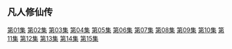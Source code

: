 ## 凡人修仙传
[第01集](https://mtjiexi.cc:966/?url=https://vip.ffzy-plays.com/20250728/43627_b6f79519/3000k/hls/mixed.m3u8)    [第02集](https://mtjiexi.cc:966/?url=https://vip.ffzy-plays.com/20250728/43628_f18ca683/3000k/hls/mixed.m3u8)    [第03集](https://mtjiexi.cc:966/?url=https://vip.ffzy-plays.com/20250728/43629_530cd267/3000k/hls/mixed.m3u8)    [第04集](https://mtjiexi.cc:966/?url=https://vip.ffzy-plays.com/20250728/43630_06f47a11/3000k/hls/mixed.m3u8)    [第05集](https://mtjiexi.cc:966/?url=https://vip.ffzy-plays.com/20250728/43631_a53eaf73/3000k/hls/mixed.m3u8)    [第06集](https://mtjiexi.cc:966/?url=https://vip.ffzy-plays.com/20250728/43632_eea86d31/3000k/hls/mixed.m3u8)    [第07集](https://mtjiexi.cc:966/?url=https://vip.ffzy-plays.com/20250729/43655_a8c050c6/3000k/hls/mixed.m3u8)    [第08集](https://mtjiexi.cc:966/?url=https://vip.ffzy-plays.com/20250729/43658_8fef22a9/3000k/hls/mixed.m3u8)    [第09集](https://mtjiexi.cc:966/?url=https://vip.ffzy-plays.com/20250730/43682_81ed4d71/3000k/hls/mixed.m3u8)    [第10集](https://mtjiexi.cc:966/?url=https://vip.ffzy-plays.com/20250730/43683_05f747f9/3000k/hls/mixed.m3u8)    [第11集](https://mtjiexi.cc:966/?url=https://vip.ffzy-plays.com/20250731/43736_8a593516/3000k/hls/mixed.m3u8)    [第12集](https://mtjiexi.cc:966/?url=https://vip.ffzy-plays.com/20250801/43777_947c56f2/3000k/hls/mixed.m3u8)    [第13集](https://mtjiexi.cc:966/?url=https://vip.ffzy-plays.com/20250801/43778_1db703eb/3000k/hls/mixed.m3u8)    [第14集](https://mtjiexi.cc:966/?url=https://vip.ffzy-plays.com/20250802/43818_8d6bd2da/3000k/hls/mixed.m3u8)    [第15集](https://mtjiexi.cc:966/?url=https://vip.ffzy-plays.com/20250802/43820_8f7062bc/3000k/hls/mixed.m3u8)    
